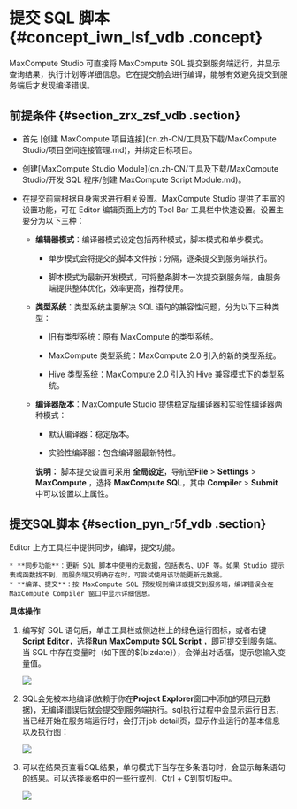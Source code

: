 # 提交 SQL 脚本 {#concept_iwn_lsf_vdb .concept}

MaxCompute Studio 可直接将 MaxCompute SQL 提交到服务端运行，并显示查询结果，执行计划等详细信息。它在提交前会进行编译，能够有效避免提交到服务端后才发现编译错误。

## 前提条件 {#section_zrx_zsf_vdb .section}

-   首先 [创建 MaxCompute 项目连接](cn.zh-CN/工具及下载/MaxCompute Studio/项目空间连接管理.md)，并绑定目标项目。

-   创建[MaxCompute Studio Module](cn.zh-CN/工具及下载/MaxCompute Studio/开发 SQL 程序/创建 MaxCompute Script Module.md)。

-   在提交前需根据自身需求进行相关设置。MaxCompute Studio 提供了丰富的设置功能，可在 Editor 编辑页面上方的 Tool Bar 工具栏中快速设置。设置主要分为以下三种：

    -   **编辑器模式**：编译器模式设定包括两种模式，脚本模式和单步模式。

        -   单步模式会将提交的脚本文件按`；`分隔，逐条提交到服务端执行。

        -   脚本模式为最新开发模式，可将整条脚本一次提交到服务端，由服务端提供整体优化，效率更高，推荐使用。

    -   **类型系统**：类型系统主要解决 SQL 语句的兼容性问题，分为以下三种类型：

        -   旧有类型系统：原有 MaxCompute 的类型系统。

        -   MaxCompute 类型系统：MaxCompute 2.0 引入的新的类型系统。

        -   Hive 类型系统：MaxCompute 2.0 引入的 Hive 兼容模式下的类型系统。

    -   **编译器版本**：MaxCompute Studio 提供稳定版编译器和实验性编译器两种模式：

        -   默认编译器：稳定版本。

        -   实验性编译器：包含编译器最新特性。

        **说明：** 脚本提交设置可采用 **全局设定**，导航至**File** \> **Settings** \> **MaxCompute** ，选择 **MaxCompute SQL**，其中 **Compiler** \> **Submit** 中可以设置以上属性。


## 提交SQL脚本 {#section_pyn_r5f_vdb .section}

Editor 上方工具栏中提供同步，编译，提交功能。

```
* **同步功能**：更新 SQL 脚本中使用的元数据，包括表名、UDF 等。如果 Studio 提示表或函数找不到，而服务端又明确存在时，可尝试使用该功能更新元数据。
* **编译、提交**：按 MaxCompute SQL 预发规则编译或提交到服务端，编译错误会在 MaxCompute Compiler 窗口中显示详细信息。
```

**具体操作**

1.  编写好 SQL 语句后，单击工具栏或侧边栏上的绿色运行图标，或者右键 **Script Editor**，选择**Run MaxCompute SQL Script** ，即可提交到服务端。当 SQL 中存在变量时（如下图的$\{bizdate\}），会弹出对话框，提示您输入变量值。

    ![](http://static-aliyun-doc.oss-cn-hangzhou.aliyuncs.com/assets/img/12127/1916_zh-CN.png)

2.  SQL会先被本地编译\(依赖于你在**Project Explorer**窗口中添加的项目元数据\)，无编译错误后就会提交到服务端执行。sql执行过程中会显示运行日志，当已经开始在服务端运行时，会打开job detail页，显示作业运行的基本信息以及执行图：

    ![](http://static-aliyun-doc.oss-cn-hangzhou.aliyuncs.com/assets/img/12127/1917_zh-CN.png)

3.  可以在结果页查看SQL结果，单句模式下当存在多条语句时，会显示每条语句的结果。可以选择表格中的一些行或列，Ctrl + C到剪切板中。

    ![](http://static-aliyun-doc.oss-cn-hangzhou.aliyuncs.com/assets/img/12127/1920_zh-CN.png)


